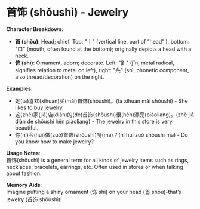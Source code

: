 # **首饰 (shǒushì) - Jewelry**

**Character Breakdown**:  
- **首 (shǒu)**: Head; chief. Top: "⼁" (vertical line, part of “head” ), bottom: "⼝" (mouth, often found at the bottom); originally depicts a head with a neck.  
- **饰 (shì)**: Ornament, adorn; decorate. Left: "⻊" (jīn, metal radical, signifies relation to metal on left), right: "⽷" (shì, phonetic component, also thread/decoration) on the right.

**Examples**:  
- 她(tā)喜欢(xǐhuān)买(mǎi)首饰(shǒushì)。(tā xǐhuān mǎi shǒushì) - She likes to buy jewelry.  
- 这(zhè)家(jiā)店(diàn)的(de)首饰(shǒushì)很(hěn)漂亮(piàoliang)。(zhè jiā diàn de shǒushì hěn piàoliang) - The jewelry in this store is very beautiful.  
- 你(nǐ)会(huì)做(zuò)首饰(shǒushì)吗(ma)？(nǐ huì zuò shǒushì ma) - Do you know how to make jewelry?

**Usage Notes**:  
首饰(shǒushì) is a general term for all kinds of jewelry items such as rings, necklaces, bracelets, earrings, etc. Often used in stores or when talking about fashion.

**Memory Aids**:  
Imagine putting a shiny ornament (饰 shì) on your head (首 shǒu)-that’s jewelry (首饰 shǒushì)!